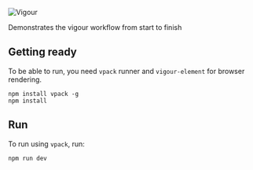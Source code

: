 ![Vigour](https://s3.amazonaws.com/f.cl.ly/items/1f0p1r2F273j221O1c40/Image%202016-04-01%20at%207.24.38%20PM.png)

Demonstrates the vigour workflow from start to finish

## Getting ready
To be able to run, you need `vpack` runner and `vigour-element` for browser rendering.
```shell
npm install vpack -g
npm install
```

## Run
To run using `vpack`, run:
```shell
npm run dev
```
